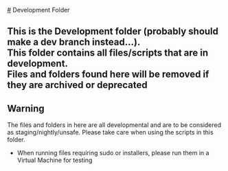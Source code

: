 [#](#) Development Folder

<h2>
    This is the Development folder (probably should make a dev branch instead...).
    <br/>
    This folder contains all files/scripts that are in development.
    <br/>
    Files and folders found here will be removed if they are archived or deprecated
</h2>

## Warning

The files and folders in here are all developmental and are to be considered as staging/nightly/unsafe.
Please take care when using the scripts in this folder.

+ When running files requiring sudo or installers, please run them in a Virtual Machine for testing


